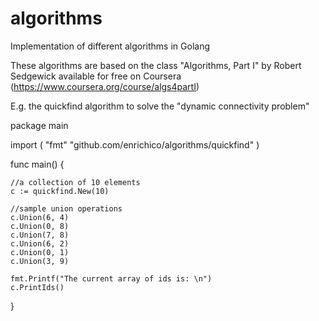 # algorithms
Implementation of different algorithms in Golang 

These algorithms are based on the class "Algorithms, Part I" by Robert Sedgewick available for free on Coursera (https://www.coursera.org/course/algs4partI)

E.g. the quickfind algorithm to solve the "dynamic connectivity problem"

package main

import (
	"fmt"
	"github.com/enrichico/algorithms/quickfind"
)

func main() {

	//a collection of 10 elements
	c := quickfind.New(10)

	//sample union operations
	c.Union(6, 4)
	c.Union(0, 8)
	c.Union(7, 8)
	c.Union(6, 2)
	c.Union(0, 1)
	c.Union(3, 9)

	fmt.Printf("The current array of ids is: \n")
	c.PrintIds()
}

